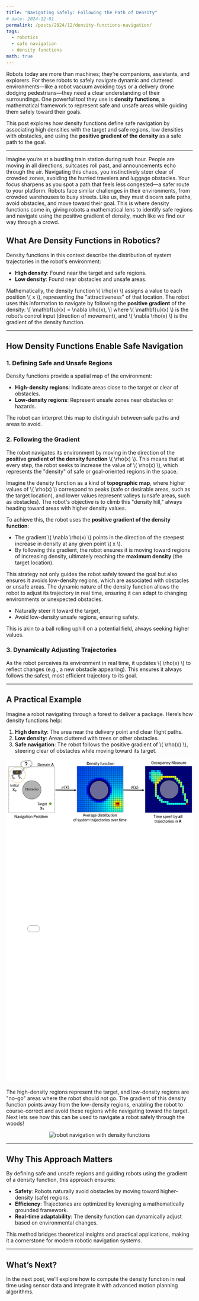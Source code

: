 ```yaml
---
title: "Navigating Safely: Following the Path of Density"
# date: 2024-12-01
permalink: /posts/2024/12/density-functions-navigation/
tags:
  - robotics
  - safe navigation
  - density functions
math: true
---
```


Robots today are more than machines; they’re companions, assistants, and explorers. For these robots to safely navigate dynamic and cluttered environments—like a robot vacuum avoiding toys or a delivery drone dodging pedestrians—they need a clear understanding of their surroundings. One powerful tool they use is **density functions**, a mathematical framework to represent safe and unsafe areas while guiding them safely toward their goals.

This post explores how density functions define safe navigation by associating high densities with the target and safe regions, low densities with obstacles, and using the **positive gradient of the density** as a safe path to the goal.

---

Imagine you’re at a bustling train station during rush hour. People are moving in all directions, suitcases roll past, and announcements echo through the air. Navigating this chaos, you instinctively steer clear of crowded zones, avoiding the hurried travelers and luggage obstacles. Your focus sharpens as you spot a path that feels less congested—a safer route to your platform. Robots face similar challenges in their environments, from crowded warehouses to busy streets. Like us, they must discern safe paths, avoid obstacles, and move toward their goal. This is where density functions come in, giving robots a mathematical lens to identify safe regions and navigate using the positive gradient of density, much like we find our way through a crowd.

## **What Are Density Functions in Robotics?**

Density functions in this context describe the distribution of system trajectories in the robot's environment:
- **High density**: Found near the target and safe regions.
- **Low density**: Found near obstacles and unsafe areas.

Mathematically, the density function \\( \rho(x) \\) assigns a value to each position \\( x \\), representing the "attractiveness" of that location. The robot uses this information to navigate by following the **positive gradient** of the density:
\\[
\mathbf{u}(x) = \nabla \rho(x),
\\]
where \\( \mathbf{u}(x) \\) is the robot’s control input (direction of movement), and \\( \nabla \rho(x) \\) is the gradient of the density function.

---

## **How Density Functions Enable Safe Navigation**

### **1. Defining Safe and Unsafe Regions**
Density functions provide a spatial map of the environment:
- **High-density regions**: Indicate areas close to the target or clear of obstacles.
- **Low-density regions**: Represent unsafe zones near obstacles or hazards.

The robot can interpret this map to distinguish between safe paths and areas to avoid.

### **2. Following the Gradient**
The robot navigates its environment by moving in the direction of the **positive gradient of the density function** \\( \rho(x) \\). This means that at every step, the robot seeks to increase the value of \\( \rho(x) \\), which represents the "density" of safe or goal-oriented regions in the space.

Imagine the density function as a kind of **topographic map**, where higher values of \\( \rho(x) \\) correspond to peaks (safe or desirable areas, such as the target location), and lower values represent valleys (unsafe areas, such as obstacles). The robot's objective is to climb this "density hill," always heading toward areas with higher density values.

To achieve this, the robot uses the **positive gradient of the density function**:
- The gradient \\( \nabla \rho(x) \\) points in the direction of the steepest increase in density at any given point \\( x \\).
- By following this gradient, the robot ensures it is moving toward regions of increasing density, ultimately reaching the **maximum density** (the target location).

This strategy not only guides the robot safely toward the goal but also ensures it avoids low-density regions, which are associated with obstacles or unsafe areas. The dynamic nature of the density function allows the robot to adjust its trajectory in real time, ensuring it can adapt to changing environments or unexpected obstacles.

- Naturally steer it toward the target,
- Avoid low-density unsafe regions, ensuring safety.

This is akin to a ball rolling uphill on a potential field, always seeking higher values.

### **3. Dynamically Adjusting Trajectories**
As the robot perceives its environment in real time, it updates \\( \rho(x) \\) to reflect changes (e.g., a new obstacle appearing). This ensures it always follows the safest, most efficient trajectory to its goal.

---

## **A Practical Example**

Imagine a robot navigating through a forest to deliver a package. Here’s how density functions help:
1. **High density**: The area near the delivery point and clear flight paths.
2. **Low density**: Areas cluttered with trees or other obstacles.
3. **Safe navigation**: The robot follows the positive gradient of \\( \rho(x) \\), steering clear of obstacles while moving toward its target.

<!-- markdownlint-disable -->
<div style="display: flex; justify-content: center;">
    <img src="/files/density.png" alt="Safe navigation with Density functions">
</div>
<!-- markdownlint-enable -->

<!-- markdownlint-disable -->
<iframe src="/files/density_plot_with_colors.html" width="100%" height="700px" frameborder="0"></iframe>
<!-- markdownlint-enable -->

The high-density regions represent the target, and low-density regions are "no-go" areas where the robot should not go. The gradient of this density function points away from the low-density regions, enabling the robot to course-correct and avoid these regions while navigating toward the target. Next lets see how this can be used to navigate a robot safely through the woods!

<!-- markdownlint-disable -->
<div style="display: flex; justify-content: center;">
    <img src="/files/quad_density.gif" alt="robot navigation with density functions">
</div>
<!-- markdownlint-enable -->

---

## **Why This Approach Matters**

By defining safe and unsafe regions and guiding robots using the gradient of a density function, this approach ensures:
- **Safety**: Robots naturally avoid obstacles by moving toward higher-density (safe) regions.
- **Efficiency**: Trajectories are optimized by leveraging a mathematically grounded framework.
- **Real-time adaptability**: The density function can dynamically adjust based on environmental changes.

This method bridges theoretical insights and practical applications, making it a cornerstone for modern robotic navigation systems.

---

## **What’s Next?**

In the next post, we’ll explore how to compute the density function in real time using sensor data and integrate it with advanced motion planning algorithms.
